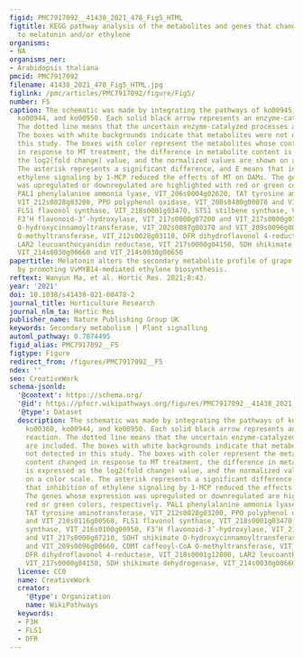 ```yaml
---
figid: PMC7917092__41438_2021_478_Fig5_HTML
figtitle: KEGG pathway analysis of the metabolites and genes that changed in response
  to melatonin and/or ethylene
organisms:
- NA
organisms_ner:
- Arabidopsis thaliana
pmcid: PMC7917092
filename: 41438_2021_478_Fig5_HTML.jpg
figlink: /pmc/articles/PMC7917092/figure/Fig5/
number: F5
caption: The schematic was made by integrating the pathways of ko00945, ko00350, ko00360,
  ko00944, and ko00950. Each solid black arrow represents an enzyme-catalyzed reaction.
  The dotted line means that the uncertain enzyme-catalyzed processes are included.
  The boxes with white backgrounds indicate that metabolites were not detected in
  this study. The boxes with color represent the metabolites whose content changed
  in response to MT treatment, the difference in metabolite content is expressed as
  the log2(fold change) value, and the normalized values are shown on a color scale.
  The asterisk represents a significant difference, and E means that inhibition of
  ethylene signaling by 1-MCP reduced the effects of MT on DAMs. The genes whose expression
  was upregulated or downregulated are highlighted with red or green colors, respectively.
  PAL1 phenylalanine ammonia lyase, VIT_206s0004g02620, TAT tyrosine aminotransferase,
  VIT_212s0028g03200, PPO polyphenol oxidase, VIT_200s0480g00070 and VIT_210s0116g00560,
  FLS1 flavonol synthase, VIT_218s0001g03470, STS1 stilbene synthase, VIT_216s0100g00950,
  F3’H flavonoid-3’-hydroxylase, VIT_217s0000g07200 and VIT_217s0000g07210, SOHT shikimate
  O-hydroxycinnamoyltransferase, VIT_202s0087g00370 and VIT_209s0096g00660, COMT caffeoyl-CoA
  O-methyltransferase, VIT_212s0028g03110, DFR dihydroflavonol 4-reductase, VIT_218s0001g12800,
  LAR2 leucoanthocyanidin reductase, VIT_217s0000g04150, SDH shikimate dehydrogenase,
  VIT_214s0030g00660 and VIT_214s0030g00650
papertitle: Melatonin alters the secondary metabolite profile of grape berry skin
  by promoting VvMYB14-mediated ethylene biosynthesis.
reftext: Wanyun Ma, et al. Hortic Res. 2021;8:43.
year: '2021'
doi: 10.1038/s41438-021-00478-2
journal_title: Horticulture Research
journal_nlm_ta: Hortic Res
publisher_name: Nature Publishing Group UK
keywords: Secondary metabolism | Plant signalling
automl_pathway: 0.7874495
figid_alias: PMC7917092__F5
figtype: Figure
redirect_from: /figures/PMC7917092__F5
ndex: ''
seo: CreativeWork
schema-jsonld:
  '@context': https://schema.org/
  '@id': https://pfocr.wikipathways.org/figures/PMC7917092__41438_2021_478_Fig5_HTML.html
  '@type': Dataset
  description: The schematic was made by integrating the pathways of ko00945, ko00350,
    ko00360, ko00944, and ko00950. Each solid black arrow represents an enzyme-catalyzed
    reaction. The dotted line means that the uncertain enzyme-catalyzed processes
    are included. The boxes with white backgrounds indicate that metabolites were
    not detected in this study. The boxes with color represent the metabolites whose
    content changed in response to MT treatment, the difference in metabolite content
    is expressed as the log2(fold change) value, and the normalized values are shown
    on a color scale. The asterisk represents a significant difference, and E means
    that inhibition of ethylene signaling by 1-MCP reduced the effects of MT on DAMs.
    The genes whose expression was upregulated or downregulated are highlighted with
    red or green colors, respectively. PAL1 phenylalanine ammonia lyase, VIT_206s0004g02620,
    TAT tyrosine aminotransferase, VIT_212s0028g03200, PPO polyphenol oxidase, VIT_200s0480g00070
    and VIT_210s0116g00560, FLS1 flavonol synthase, VIT_218s0001g03470, STS1 stilbene
    synthase, VIT_216s0100g00950, F3’H flavonoid-3’-hydroxylase, VIT_217s0000g07200
    and VIT_217s0000g07210, SOHT shikimate O-hydroxycinnamoyltransferase, VIT_202s0087g00370
    and VIT_209s0096g00660, COMT caffeoyl-CoA O-methyltransferase, VIT_212s0028g03110,
    DFR dihydroflavonol 4-reductase, VIT_218s0001g12800, LAR2 leucoanthocyanidin reductase,
    VIT_217s0000g04150, SDH shikimate dehydrogenase, VIT_214s0030g00660 and VIT_214s0030g00650
  license: CC0
  name: CreativeWork
  creator:
    '@type': Organization
    name: WikiPathways
  keywords:
  - F3H
  - FLS1
  - DFR
---
```

